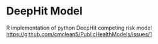 # DeepHit Model
R implementation of python DeepHit competing risk model https://github.com/cmclean5/PublicHealthModels/issues/1





